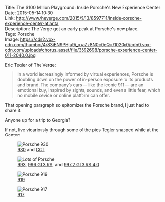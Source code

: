 Title: The $100 Million Playground: Inside Porsche's New Experience Center  
Date: 2015-05-14 10:30  
Link: http://www.theverge.com/2015/5/13/8597711/inside-porsche-experience-center-atlanta  
Description: The Verge got an early peak at Porsche's new place.  
Tags: Porsche  
Image: https://cdn2.vox-cdn.com/thumbor/4r83iEN9PHju9i_xxaZz8N0c0eQ=/1020x0/cdn0.vox-cdn.com/uploads/chorus_asset/file/3692698/porsche-experience-center-011-2040.0.jpg  

Eric Tegler of The Verge:

> In a world increasingly informed by virtual experiences, Porsche is doubling down on the power of in-person exposure to its products and brand. The company’s cars — like the iconic 911 — are an emotional buy, inspired by sights, sounds, and even a little fear, which no mobile device or online platform can offer.

That opening paragraph so epitomizes the Porsche brand, I just had to share it. 

Anyone up for a trip to Georgia?

If not, live vicariously through some of the pics Tegler snapped while at the Center:

<figure>
	<img class="wide" src="https://cdn3.vox-cdn.com/thumbor/LemejK0sMTHhK0HiQ2PiF53gA5g=/1020x0/cdn0.vox-cdn.com/uploads/chorus_asset/file/3692700/porsche-experience-center-012-2040.0.jpg" alt="Porsche 930" title="Porsche 930">
	</a>
	<figcaption><a href="https://en.wikipedia.org/wiki/Porsche_930" title="Wikipedia: Porsche 930">930</a> and <a href="https://en.wikipedia.org/wiki/Porsche_Carrera_GT" title="Porsche Carrera GT">CGT</a></figcaption>
</figure>

<figure>
	<img class="wide" src="https://cdn2.vox-cdn.com/thumbor/4r83iEN9PHju9i_xxaZz8N0c0eQ=/1020x0/cdn0.vox-cdn.com/uploads/chorus_asset/file/3692698/porsche-experience-center-011-2040.0.jpg" alt="Lots of Porsche" title="Lots of Porsche">
	<figcaption><a href="https://en.wikipedia.org/wiki/Porsche_964" title="Wikipedia: Porsche 964>964</a>, <a href="https://en.wikipedia.org/wiki/Porsche_993" title="Wikipedia: Porsche 993">993</a>, <a href="https://en.wikipedia.org/wiki/Porsche_911_GT3#996_GT3_RS" title="Porsche 996 GT3 RS">996 GT3 RS</a>, and <a href="https://en.wikipedia.org/wiki/Porsche_911_GT3#997_GT3_RS_4.0" title="Porsche 997 GT3 RS 4.0">997.2 GT3 RS 4.0</a></figcaption>
</figure>

<figure>
	<img class="wide" src="https://cdn3.vox-cdn.com/thumbor/QIXPmVWfdYwEaPBBzl6QB9sAkno=/1020x0/cdn0.vox-cdn.com/uploads/chorus_asset/file/3692692/porsche-experience-center-003-2040.0.jpg" alt="Porsche 919" title="Porsche 919">
	<figcaption><a href="https://en.wikipedia.org/wiki/Porsche_919_Hybrid" title="Porsche 919">919</a></figcaption>
</figure>

<figure>
	<img class="wide" src="https://cdn3.vox-cdn.com/thumbor/hHa4IDiKEYxXwhY1ekErT-Mbto8=/1020x0/cdn0.vox-cdn.com/uploads/chorus_asset/file/3692694/porsche-experience-center-001-2040.0.jpg" alt="Porsche 917" title="Porsche 917">
	<figcaption><a href="https://en.wikipedia.org/wiki/Porsche_917" title="Porsche 917">917</a></figcaption>
</figure>